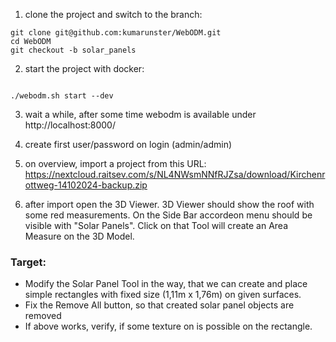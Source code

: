1) clone the project and switch to the branch:

```
git clone git@github.com:kumarunster/WebODM.git
cd WebODM
git checkout -b solar_panels
```


2) start the project with docker:

```

./webodm.sh start --dev

```

3) wait a while, after some time webodm is available under http://localhost:8000/

4) create first user/password on login (admin/admin)

5) on overview, import a project from this URL: https://nextcloud.raitsev.com/s/NL4NWsmNNfRJZsa/download/Kirchenrottweg-14102024-backup.zip

6) after import open the 3D Viewer. 3D Viewer should show the roof with some red measurements. On the Side Bar accordeon menu should be visible with "Solar Panels". Click on that Tool will create an Area Measure on the 3D Model.

### Target:
* Modify the Solar Panel Tool in the way, that we can create and place simple rectangles with fixed size (1,11m x 1,76m) on given surfaces.
* Fix the Remove All button, so that created solar panel objects are removed
* If above works, verify, if some texture on is possible on the rectangle.